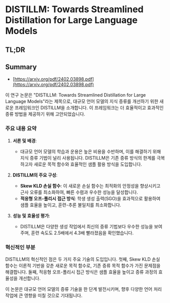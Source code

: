 # DISTILLM: Towards Streamlined Distillation for Large Language Models
## TL;DR
## Summary
- [https://arxiv.org/pdf/2402.03898.pdf](https://arxiv.org/pdf/2402.03898.pdf)

이 연구 논문은 "DISTILLM: Towards Streamlined Distillation for Large Language Models"라는 제목으로, 대규모 언어 모델의 지식 증류를 개선하기 위한 새로운 프레임워크인 DISTILLM을 소개합니다. 이 프레임워크는 더 효율적이고 효과적인 증류 방법을 제공하기 위해 고안되었습니다.

### 주요 내용 요약

1. **서론 및 배경**:
   - 대규모 언어 모델의 학습과 운용은 높은 비용을 수반하며, 이를 해결하기 위해 지식 증류 기법이 널리 사용됩니다. DISTILLM은 기존 증류 방식의 한계를 극복하고자 새로운 목적 함수와 효율적인 샘플 활용 방식을 도입합니다.

2. **DISTILLM의 주요 구성**:
   - **Skew KLD 손실 함수**: 이 새로운 손실 함수는 최적화의 안정성을 향상시키고 근사 오류를 최소화하여, 빠른 수렴과 우수한 성능을 달성합니다.
   - **적응형 오프-폴리시 접근 방식**: 학생 생성 출력(SGO)을 효과적으로 활용하여 샘플 효율을 높이고, 훈련-추론 불일치를 최소화합니다.

3. **성능 및 효율성 평가**:
   - DISTILLM은 다양한 생성 작업에서 최신의 증류 기법보다 우수한 성능을 보여주며, 훈련 속도도 2.5배에서 4.3배 빨라졌음을 확인했습니다.

### 혁신적인 부분
DISTILLM의 혁신적인 점은 두 가지 주요 기술의 도입입니다. 첫째, Skew KLD 손실 함수는 이론적 기반을 갖춘 새로운 목적 함수로, 기존 증류 목적 함수가 가진 문제점을 해결합니다. 둘째, 적응형 오프-폴리시 접근 방식은 샘플 효율을 높이고 증류 과정의 효율성을 개선합니다.

이 논문은 대규모 언어 모델의 증류 기술을 한 단계 발전시키며, 향후 다양한 언어 처리 작업에 큰 영향을 미칠 것으로 기대됩니다.